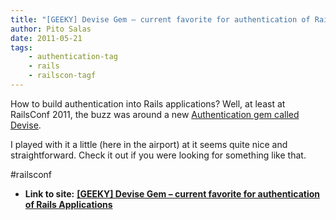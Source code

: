 ```yaml
---
title: "[GEEKY] Devise Gem – current favorite for authentication of Rails Applications"
author: Pito Salas
date: 2011-05-21
tags:
    - authentication-tag
    - rails
    - railscon-tagf
---
```




How to build authentication into Rails applications? Well, at least at
RailsConf 2011, the buzz was around a new [Authentication gem called
Devise](<https://github.com/plataformatec/devise/wiki>).

I played with it a little (here in the airport) at it seems quite nice and
straightforward. Check it out if you were looking for something like that.

#railsconf


* **Link to site:** **[[GEEKY] Devise Gem – current favorite for authentication of Rails Applications](None)**
